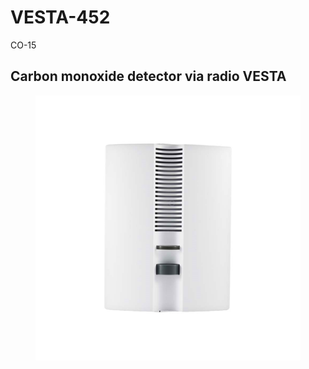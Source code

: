 # VESTA-452

CO-15

## Carbon monoxide detector via radio VESTA

<figure><img src=".gitbook/assets/image (3) (1) (1) (1) (1) (1).png" alt=""><figcaption></figcaption></figure>
